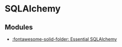 SQLAlchemy
===

Modules
---

- [:fontawesome-solid-folder: Essential
    SQLAlchemy](essential-sqlalchemy/index.md)
